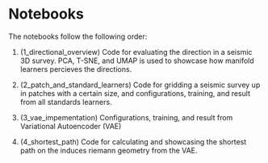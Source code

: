 # Notebooks
The notebooks follow the following order:

1. (1_directional_overview) Code for evaluating the direction in a seismic  3D survey. PCA, T-SNE, and UMAP is used to showcase how manifold learners percieves the directions.

2. (2_patch_and_standard_learners) Code for gridding a seismic survey up in patches with a certain size, and configurations, training, and result from all standards learners.

3. (3_vae_impementation) Configurations, training, and result from Variational Autoencoder (VAE)

4. (4_shortest_path) Code for calculating and showcasing the shortest path on the induces riemann geometry from the VAE.
